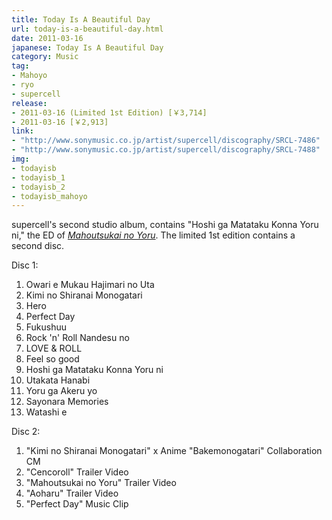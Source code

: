 ```yaml
---
title: Today Is A Beautiful Day
url: today-is-a-beautiful-day.html
date: 2011-03-16
japanese: Today Is A Beautiful Day
category: Music
tag:
- Mahoyo
- ryo
- supercell
release:
- 2011-03-16 (Limited 1st Edition) [￥3,714]
- 2011-03-16 [￥2,913]
link:
- "http://www.sonymusic.co.jp/artist/supercell/discography/SRCL-7486"
- "http://www.sonymusic.co.jp/artist/supercell/discography/SRCL-7488"
img:
- todayisb
- todayisb_1
- todayisb_2
- todayisb_mahoyo
---
```


supercell's second studio album, contains "Hoshi ga Matataku Konna Yoru ni," the ED of [*Mahoutsukai no Yoru*](mahoutsukai-no-yoru.html). The limited 1st edition contains a second disc.

Disc 1:
<ol>
  <li title="終わりへ向かう始まりの歌">Owari e Mukau Hajimari no Uta</li>
  <li title="君の知らない物語">Kimi no Shiranai Monogatari</li>
  <li title="ヒーロー">Hero</li>
  <li>Perfect Day</li>
  <li title="復讐">Fukushuu</li>
  <li title="ロックンロールなんですの">Rock 'n' Roll Nandesu no</li>
  <li>LOVE & ROLL</li>
  <li>Feel so good</li>
  <li title="星が瞬くこんな夜に">Hoshi ga Matataku Konna Yoru ni</li>
  <li title="うたかた花火">Utakata Hanabi</li>
  <li title="夜が明けるよ">Yoru ga Akeru yo</li>
  <li title="さよならメモリーズ">Sayonara Memories</li>
  <li title="私へ">Watashi e</li>
</ol>

Disc 2:
<ol>
  <li title="「君の知らない物語」×「化物語」コラボCM">"Kimi no Shiranai Monogatari" x Anime "Bakemonogatari" Collaboration CM</li>
  <li title="「センコロール」トレーラー映像">"Cencoroll" Trailer Video</li>
  <li title="「魔法使いの夜」トレーラー映像">"Mahoutsukai no Yoru" Trailer Video</li>
  <li title="「アオハル」トレーラー映像">"Aoharu" Trailer Video</li>
  <li title="「Perfect Day」Music Clip">"Perfect Day" Music Clip</li>
</ol>